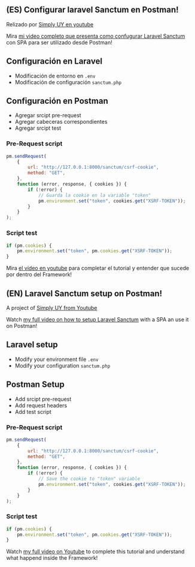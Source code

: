 ## (ES) Configurar laravel Sanctum en Postman!

Relizado por [Simply UY en youtube](https://www.youtube.com/c/SimplyUY)

Mira [mi video completo que presenta como confugurar Laravel Sanctum](https://www.youtube.com/watch?v=bOL2TdwQdPg) con SPA para ser utilizado desde Postman!

## Configuración en Laravel

-   Modificación de entorno en `.env`
-   Modificación de configuración `sanctum.php`

## Configuración en Postman

-   Agregar srcipt pre-request
-   Agregar cabeceras correspondientes
-   Agregar srcipt test

### Pre-Request script

```js
pm.sendRequest(
    {
        url: "http://127.0.0.1:8000/sanctum/csrf-cookie",
        method: "GET",
    },
    function (error, response, { cookies }) {
        if (!error) {
            // Guarda la cookie en la variable "token"
            pm.environment.set("token", cookies.get("XSRF-TOKEN"));
        }
    }
);
```

### Script test

```js
if (pm.cookies) {
    pm.environment.set("token", pm.cookies.get("XSRF-TOKEN"));
}
```

Mira [el vídeo en youtube](https://www.youtube.com/watch?v=bOL2TdwQdPg) para completar el tutorial y entender que sucede por dentro del Framework!

## (EN) Laravel Sanctum setup on Postman!

A project of [Simply UY from Youtube](https://www.youtube.com/c/SimplyUY)

Watch [my full video on how to setup Laravel Sanctum](https://www.youtube.com/watch?v=bOL2TdwQdPg) with a SPA an use it on Postman!

## Laravel setup

-   Modify your environment file `.env`
-   Modify your configuration `sanctum.php`

## Postman Setup

-   Add srcipt pre-request
-   Add request headers
-   Add test script

### Pre-Request script

```js
pm.sendRequest(
    {
        url: "http://127.0.0.1:8000/sanctum/csrf-cookie",
        method: "GET",
    },
    function (error, response, { cookies }) {
        if (!error) {
            // Save the cookie to "token" variable
            pm.environment.set("token", cookies.get("XSRF-TOKEN"));
        }
    }
);
```

### Script test

```js
if (pm.cookies) {
    pm.environment.set("token", pm.cookies.get("XSRF-TOKEN"));
}
```

Watch [my full video on Youtube](https://www.youtube.com/watch?v=bOL2TdwQdPg) to complete this tutorial and understand what happend inside the Framework!
